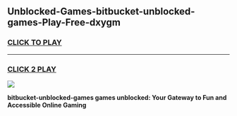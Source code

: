 
## Unblocked-Games-bitbucket-unblocked-games-Play-Free-dxygm
<h3>
<a href="https://premium76.site?title=bitbucket-unblocked-games&ref=12A">CLICK TO PLAY</a></h3>
<hr>

<h3>
<a href="https://premium76.site?title=bitbucket-unblocked-games&ref=12A">CLICK 2 PLAY</a>
  
</h3>

<a href="https://premium76.site?title=bitbucket-unblocked-games&ref=12A"><img src="https://clearcache.store/games.png"></a>


**bitbucket-unblocked-games games unblocked: Your Gateway to Fun and Accessible Online Gaming**
